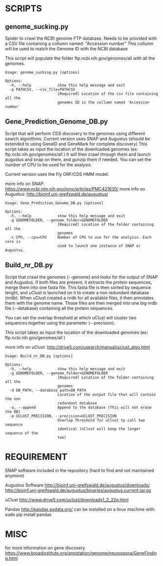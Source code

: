 # SCRIPTS

## genome_sucking.py
Spider to crawl the NCBI genome FTP database.
Needs to be provided with a CSV file containing a collumn named:
"Accession number"
This collumn will be used to match the Genome ID with the NCBI database

This script will populate the folder ftp.ncbi.nih.gov/genomes/all 
with all the genomes.
```
Usage: genome_sucking.py [options]

Options:
  -h, --help            show this help message and exit
  -p PATHCSV, --csv_file=PATHCSV
                        [Required] Location of the csv file containing all the
                        genomes ID in the collumn named 'Accession number'
```

## Gene_Prediction_Genome_DB.py

Script that will perform CDS discovery to the genomes using different search algorithms.
Current version uses SNAP and Augustus (should be extended to using GeneID and GeneMark 
for complete discovery)
This script takes as input the location of the downloaded genomes (ex: ftp.ncbi.nih.gov/genomes/all )
It will then crawl through them and launch augustus and snap on them, and gunzip them if needed. 
You can set the number of CPU to be used for the analysis. 

Current version uses the Fly ORF/CDS HMM model.

more info on SNAP: https://www.ncbi.nlm.nih.gov/pmc/articles/PMC421630/
more info on Augustus: http://bioinf.uni-greifswald.de/augustus/
```
Usage: Gene_Prediction_Genome_DB.py [options]

Options:
  -h, --help            show this help message and exit
  -g GENOMEFOLDER, --genome_folder=GENOMEFOLDER
                        [Required] Location of the folder containing all the
                        genomes
  -c CPU, --cpu=CPU     Number of CPU to use for the analysis. Each core is
                        used to launch one instance of SNAP or Augustus.
```

## Build_nr_DB.py

Script that crawl the genomes (--genome) and looks for the output of SNAP and Augustus.
If both files are present, it extracts the protein sequences, merge them into one fasta file.
This fasta file is then sorted by sequence lenght, and uClust is launched on it to 
create a non redundant database (nrdb).
When uClust created a nrdb for all available files, it then annotates them with the genome name.
Those files are then merged into one big nrdb file (--database) containing all the protein sequences. 

You can set the overlap threshold at which uClust will cluster two sequences together
using the parameter (--precision).

This script takes as input the location of the downloaded genomes (ex: ftp.ncbi.nih.gov/genomes/all )

more info on uClust: http://drive5.com/usearch/manual/uclust_algo.html
```
Usage: Build_nr_DB.py [options]

Options:
  -h, --help            show this help message and exit
  -g GENOMEFOLDER, --genome_folder=GENOMEFOLDER
                        [Required] Location of the folder containing all the
                        genomes
  -d DB_PATH, --database_path=DB_PATH
                        Location of the output file that will contain the non
                        redundant database
  -a, --append          Append to the database (This will not erase the DB)
  -p UCLUST_PRECISION, --precision=UCLUST_PRECISION
                        Overlap Threshold for uClust to call two sequence
                        identical (uClust will keep the longer sequence of the
                        two)
```

# REQUIREMENT

SNAP software 
included in the repository (hard to find and not maintained anymore)

Augustus Software
http://bioinf.uni-greifswald.de/augustus/downloads/
http://bioinf.uni-greifswald.de/augustus/binaries/augustus.current.tar.gz

uClust
http://www.drive5.com/uclust/downloads1_2_22q.html

Pandas
http://pandas.pydata.org/
can be installed on a linux machine with:
sudo pip install pandas



# MISC

for more information on gene discovery 
https://www.broadinstitute.org/annotation/genome/neurospora/GeneFinding.html
